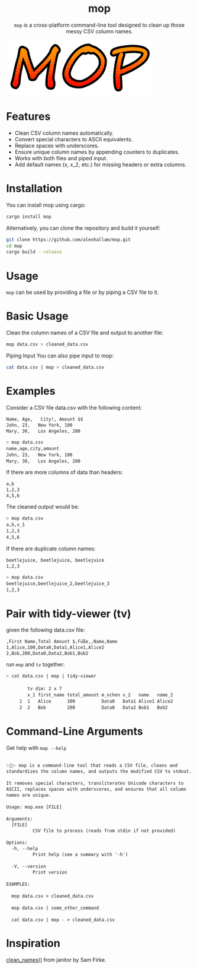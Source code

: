 <h1 align="center">mop</h1>
<p align="center"><code>mop</code> is a cross-platform command-line tool designed to clean up those messy CSV column names.</p>


![logo](mop_file.png)

# Features

* Clean CSV column names automatically.
* Convert special characters to ASCII equivalents.
* Replace spaces with underscores.
* Ensure unique column names by appending counters to duplicates.
* Works with both files and piped input.
* Add default names (x, x_2, etc.) for missing headers or extra columns.

# Installation

You can install mop using cargo:
```sh
cargo install mop
```

Alternatively, you can clone the repository and build it yourself:
```sh
git clone https://github.com/alexhallam/mop.git
cd mop
cargo build --release
```


# Usage

`mop` can be used by providing a file or by piping a CSV file to it.


# Basic Usage
Clean the column names of a CSV file and output to another file:

```sh
mop data.csv > cleaned_data.csv
```

Piping Input
You can also pipe input to mop:

```sh
cat data.csv | mop > cleaned_data.csv
```

# Examples
Consider a CSV file data.csv with the following content:

```csv
Name, Age,   City!, Amount $$
John, 23,   New York, 100
Mary, 30,   Los Angeles, 200
```

```sh
> mop data.csv
name,age,city,amount
John, 23,   New York, 100
Mary, 30,   Los Angeles, 200
```

If there are more columns of data than headers:

```csv
a,b
1,2,3
4,5,6
```

The cleaned output would be:

```sh
> mop data.csv
a,b,x_1
1,2,3
4,5,6
```

If there are duplicate column names:

```csv
beetlejuice, beetlejuice, beetlejuice
1,2,3
```

```sh
> mop data.csv
beetlejuice,beetlejuice_2,beetlejuice_3
1,2,3
```

# Pair with tidy-viewer (tv) 

given the following data.csv file:

```csv
,First Name,Total Amount $,Füße,,Name,Name
1,Alice,100,Data0,Data1,Alice1,Alice2
2,Bob,200,Data0,Data2,Bob1,Bob2
```

run `mop` and `tv` together:

```sh
> cat data.csv | mop | tidy-viewer

        tv dim: 2 x 7
        x_1 first_name total_amount m_nchen x_2   name   name_2 
     1  1   Alice      100          Data0   Data1 Alice1 Alice2
     2  2   Bob        200          Data0   Data2 Bob1   Bob2
```


# Command-Line Arguments

Get help with `map --help`

```

✨🧹✨ mop is a command-line tool that reads a CSV file, cleans and standardizes the column names, and outputs the modified CSV to stdout.

It removes special characters, transliterates Unicode characters to ASCII, replaces spaces with underscores, and ensures that all column names are unique.

Usage: mop.exe [FILE]

Arguments:
  [FILE]
          CSV file to process (reads from stdin if not provided)

Options:
  -h, --help
          Print help (see a summary with '-h')

  -V, --version
          Print version

EXAMPLES:

  mop data.csv > cleaned_data.csv

  mop data.csv | some_other_command

  cat data.csv | mop - > cleaned_data.csv
```

# Inspiration

[clean_names()](https://github.com/sfirke/janitor/blob/main/R/clean_names.R) from janitor by Sam Firke.